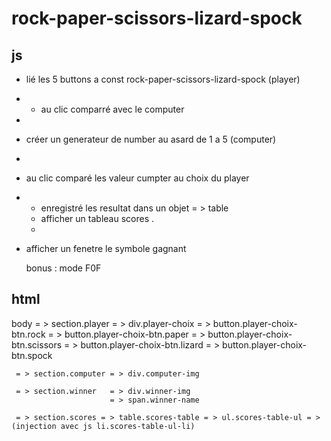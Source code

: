 # rock-paper-scissors-lizard-spock



## js

- lié les 5 buttons a  const rock-paper-scissors-lizard-spock (player)
-  - au clic comparré  avec le computer
- 
- créer un generateur de number au asard de 1 a 5 (computer)
- 
- au clic comparé les valeur cumpter au choix du player 
- 
    - enregistré les resultat dans un objet = > table 
    - afficher un tableau scores .
    - 
- afficher un fenetre le symbole gagnant 
  



  bonus :
  mode F0F


## html 

body = > section.player = > div.player-choix = > button.player-choix-btn.rock
                                             = > button.player-choix-btn.paper
                                             = > button.player-choix-btn.scissors
                                             = > button.player-choix-btn.lizard
                                             = > button.player-choix-btn.spock

     = > section.computer = > div.computer-img   

     = > section.winner   = > div.winner-img
                          = > span.winner-name
                          
     = > section.scores = > table.scores-table = > ul.scores-table-ul = > (injection avec js li.scores-table-ul-li)